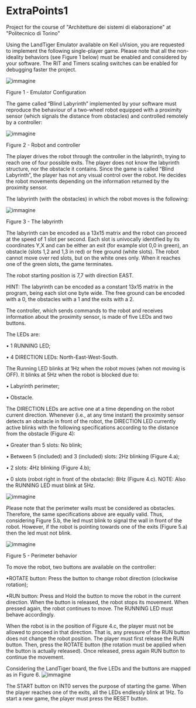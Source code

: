 # ExtraPoints1

Project for the course of "Architetture dei sistemi di elaborazione" at "Politecnico di Torino"

Using the LandTiger Emulator available on Keil uVision, you are requested to implement the following single-player game. Please note that all the non-ideality behaviors (see Figure 1 below) must be enabled and considered by your software. The RIT and Timers scaling switches can be enabled for debugging faster the project.


 ![immagine](https://user-images.githubusercontent.com/55098208/140755566-4cfd8d41-0349-4918-8d5b-96157c1c95ed.png)
 
Figure 1 - Emulator Configuration

The game called “Blind Labyrinth” implemented by your software must reproduce the behaviour of a two-wheel robot equipped with a proximity sensor (which signals the distance from obstacles) and controlled remotely by a controller:

 ![immagine](https://user-images.githubusercontent.com/55098208/140755629-2f623ea3-9c64-43e6-85f9-5c9c17048ae0.png)

Figure 2 - Robot and controller

The player drives the robot through the controller in the labyrinth, trying to reach one of four possible exits. The player does not know the labyrinth structure, nor the obstacle it contains. Since the game is called “Blind Labyrinth”, the player has not any visual control over the robot. He decides the robot movements depending on the information returned by the proximity sensor.

The labyrinth (with the obstacles) in which the robot moves is the following:

![immagine](https://user-images.githubusercontent.com/55098208/140755679-74a52739-73e2-47a1-ac99-af33a27cadd0.png)

Figure 3 - The labyrinth

The labyrinth can be encoded as a 13x15 matrix and the robot can proceed at the speed of 1 slot per second. Each slot is univocally identified by its coordinates Y,X and can be either an exit (for example slot 0,0 in green), an obstacle (slots 1,2 and 1,3 in red) or free ground (white slots). The robot cannot move over red slots, but on the white ones only. When it reaches one of the green slots, the game terminates.

The robot starting position is 7,7 with direction EAST. 

HINT: The labyrinth can be encoded as a constant 13x15 matrix in the program, being each slot one byte wide. The free ground can be encoded with a 0, the obstacles with a 1 and the exits with a 2.  

The controller, which sends commands to the robot and receives information about the proximity sensor, is made of five LEDs and two buttons.
 
The LEDs are:

•	1 RUNNING LED;

•	4 DIRECTION LEDs: North-East-West-South.

The Running LED blinks at 1Hz when the robot moves (when not moving is OFF).
It blinks at 5Hz when the robot is blocked due to:

•	Labyrinth perimeter;

•	Obstacle.

The DIRECTION LEDs are active one at a time depending on the robot current direction. 
Whenever (i.e., at any time instant) the proximity sensor detects an obstacle in front of the robot, the DIRECTION LED currently active blinks with the following specifications according to the distance from the obstacle (Figure 4):

•	Greater than 5 slots: No blink;

•	Between 5 (included) and 3 (included) slots: 2Hz blinking (Figure 4.a);

•	2 slots: 4Hz blinking (Figure 4.b);

•	0 slots (robot right in front of the obstacle): 8Hz (Figure 4.c). NOTE: Also the RUNNING LED must blink at 5Hz. 

![immagine](https://user-images.githubusercontent.com/55098208/140755713-73edf5a5-ad49-4814-8009-b294c3e6f004.png)

Please note that the perimeter walls must be considered as obstacles. Therefore, the same specifications above are equally valid. Thus, considering Figure 5.b, the led must blink to signal the wall in front of the robot. However, if the robot is pointing towards one of the exits (Figure 5.a) then the led must not blink.

![immagine](https://user-images.githubusercontent.com/55098208/140755745-0633d943-dba6-4c99-9806-bdb38ee3075c.png)

Figure 5 - Perimeter behavior

To move the robot, two buttons are available on the controller:

  •ROTATE button: Press the button to change robot direction (clockwise rotation);
    
  •RUN button: Press and Hold the button to move the robot in the current direction. When the button is released, the robot stops its movement. When pressed again, the robot continues to move. The RUNNING LED must behave accordingly.
    
When the robot is in the position of Figure 4.c, the player must not be allowed to proceed in that direction. That is, any pressure of the RUN button does not change the robot position. The player must first release the RUN button. Then, press the ROTATE button (the rotation must be applied when the button is actually released). Once released, press again RUN button to continue the movement. 

Considering the LandTiger board, the five LEDs and the buttons are mapped as in Figure 6.
![immagine](https://user-images.githubusercontent.com/55098208/140755769-96d59d2e-fd80-4976-901e-f0b670e44043.png)

The START button on INT0 serves the purpose of starting the game. When the player reaches one of the exits, all the LEDs endlessly blink at 1Hz. To start a new game, the player must press the RESET button.

